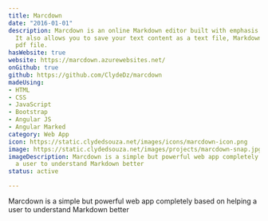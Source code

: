 ```yaml
---
title: Marcdown
date: "2016-01-01"
description: Marcdown is an online Markdown editor built with emphasis on simplicity.
  It also allows you to save your text content as a text file, Markdown file or a
  pdf file.
hasWebsite: true
website: https://marcdown.azurewebsites.net/
onGithub: true
github: https://github.com/ClydeDz/marcdown
madeUsing:
- HTML
- CSS
- JavaScript
- Bootstrap
- Angular JS
- Angular Marked
category: Web App
icon: https://static.clydedsouza.net/images/icons/marcdown-icon.png
image: https://static.clydedsouza.net/images/projects/marcdown-snap.jpg
imageDescription: Marcdown is a simple but powerful web app completely based on helping
  a user to understand Markdown better
status: active

---
```


Marcdown is a simple but powerful web app completely based on helping a user to understand Markdown better
